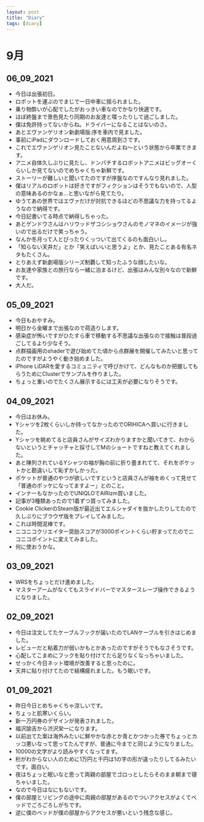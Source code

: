 ```yaml
---
layout: post
title: "Diary"
tags: [diary]
---
```


# 9月
## 06_09_2021
* 今日は出張初日。
* ロボットを運ぶのでまじで一日中車に揺られました。
* 乗り物酔いが心配でしたがおっきい車なのでかなり快適です。
* ほぼ終盤まで景色見たり同期のお友達と喋ったりして過ごしました。
* 僕は免許持ってないからね。ドライバーになることはないのさ。
* あとエヴァンゲリオン新劇場版:序を車内で見ました。
* 事前にiPadにダウンロードしておく用意周到さです。
* これでエヴァンゲリオン見たことないんだよね〜という状態から卒業できます。
* アニメ自体久しぶりに見たし、ドンパチするロボットアニメはビッグオーくらいしか見てないのでめちゃくちゃ新鮮です。
* ストーリーが難しいと聞いてたのですが序盤なのですんなり見れました。
* 僕はリアルのロボットは好きですがフィクションはそうでもないので、人型の意味あるのかなぁ…と思いながら見てたり。
* ゆうてあの世界ではエヴァだけが対抗できるほどの不思議な力を持ってるようなので納得です。
* 今日記書いてる時点で納得しちゃった。
* あとゲンドウさんはハリウッドザコシショウさんのモノマネのイメージが強いので出るだけで笑っちゃう。
* なんか冬月って人とぴったりくっついて出てくるのも面白いし。
* 「知らない天井だ」とか「笑えばいいと思うよ」とか、見たことある有名ネタもたくさん。
* とりあえず新劇場版シリーズ制覇して知ったふうな顔したいな。
* お友達や家族との旅行なら一緒に泊まるけど、出張はみんな別々なので新鮮です。
* 大人だ。

## 05_09_2021
* 今日もおやすみ。
* 明日から金曜まで出張なので荷造りします。
* 感染症が怖いですがひたすら車で移動する不思議な出張なので接触は普段過ごしてるより少なそう。
* 点群描画用のshaderで遊び始めてた頃から点群展を開催してみたいと思ってたのですがようやく動き始めました。
* iPhone LiDARを愛するコミュニティで呼びかけて、どんなものか把握してもらうためにClusterでサンプルを作りました。
* ちょっと重いのでたくさん展示するには工夫が必要になりそうです。

## 04_09_2021
* 今日はお休み。
* Yシャツを2枚くらいしか持ってなかったのでORIHICAへ買いに行きました。
* Yシャツを眺めてると店員さんがサイズわかりますかと聞いてきて、わからないというとチャッチャと採寸してMのショートですねと教えてくれました。
* あと陳列されているYシャツの袖が胸の前に折り畳まれてて、それをポケットかと勘違いして恥ずかしかった。
* ポケットが普通のやつが欲しいですというと店員さんが袖をめくって見せて「普通のポッケになってますよー」とのこと。
* インナーもなかったのでUNIQLOでAIRizm買いました。
* 記事が3種類あったので1着ずつ買ってみました。
* Cookie ClickerのSteam版が最近出てエルシャダイを抜かしたりしてたので久しぶりにブラウザ版をプレイしてみました。
* これは時間泥棒です。
* ニコニコクリエイター奨励スコアが3000ポイントくらい貯まってたのでニコニコポイントに変えてみました。
* 何に使おうかな。

## 03_09_2021
* WRSをちょっとだけ進めました。
* マスターアームがなくてもスライドバーでマスタースレーブ操作できるようになりました。

## 02_09_2021
* 今日は注文してたケーブルフックが届いたのでLANケーブルを引きはじめました。
* レビューだと粘着力が弱いかもとかあったのですがそうでもなさそうです。
* 心配してこまめにフックを貼り付けてたら足りなくなっちゃいました。
* せっかく今日ネット環境が改善すると思ったのに。
* 天井に貼り付けてたので結構疲れました。もう眠いです。

## 01_09_2021
* 昨日今日とめちゃくちゃ涼しいです。
* ちょっと肌寒いくらい。
* 新一万円券のデザインが発表されました。
* 福沢諭吉から渋沢栄一になります。
* 以前出てた案は海外みたいに鮮やかな赤とか青とかつかった券でちょっとカッコ悪いなって思ってたんですが、普通に今までと同じようになりました。
* 10000の文字がより読みやすくなってます。
* 桁がわからない人のために1万円と千円は1の字の形が違ったりしてるみたいです。面白い。
* 夜はちょっと眠いなと思って両親の部屋でゴロっとしたらそのまま朝まで寝ちゃいました。
* なので今日はなにもないです。
* 僕の部屋とリビングの途中に両親の部屋があるのでついアクセスがよくてベッドでごろごろしがちです。
* 逆に僕のベッドが僕の部屋からアクセスが悪いという残念な感じ。
